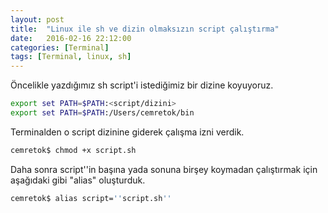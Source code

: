 ```yaml
---
layout: post
title:  "Linux ile sh ve dizin olmaksızın script çalıştırma"
date:   2016-02-16 22:12:00
categories: [Terminal]
tags: [Terminal, linux, sh]
---
```



Öncelikle yazdığımız sh script'i istediğimiz bir dizine koyuyoruz. 

~~~bash
export set PATH=$PATH:<script/dizini>
export set PATH=$PATH:/Users/cemretok/bin
~~~

Terminalden o script dizinine giderek çalışma izni verdik.
~~~bash
cemretok$ chmod +x script.sh
~~~

Daha sonra script''in başına yada sonuna birşey koymadan çalıştırmak için aşağıdaki gibi "alias" oluşturduk.
~~~ bash
cemretok$ alias script=''script.sh''
~~~